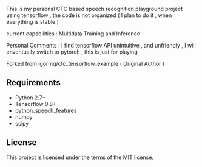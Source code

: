 This is my personal CTC based speech recognition playground project using tensorflow , the code is not organized ( I plan to do it , when everything is stable )

current capabilities :
Multidata Training and Inference

Personal Comments : I find tensorflow API unintuitive , and unfriendly , I will enventually switch to pytorch , this is just for playing

Forked from igormq/ctc_tensorflow_example ( Original Author )

## Requirements

- Python 2.7+
- Tensorflow 0.8+
- python_speech_features
- numpy
- scipy

## License

This project is licensed under the terms of the MIT license.


